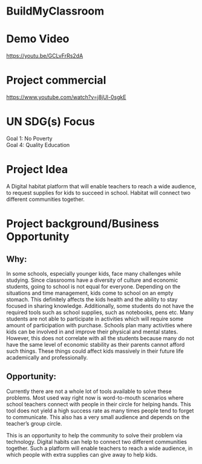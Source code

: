 # BuildMyClassroom

# Demo Video
https://youtu.be/GCLvFrRs2dA
# Project commercial
https://www.youtube.com/watch?v=j8jUl-0sgkE 

# UN SDG(s) Focus

Goal 1: No Poverty <br>
Goal 4: Quality Education 

# Project Idea

A Digital habitat platform that will enable teachers to reach a wide audience, to request supplies for kids to succeed in school. Habitat will connect two different communities together. 

# Project background/Business Opportunity

## Why:

In some schools, especially younger kids, face many challenges while studying. Since classrooms have a diversity of culture and economic students, going to school is not equal for everyone. Depending on the situations and time management, kids come to school on an empty stomach. This definitely affects the kids health and the ability to stay focused in sharing knowledge. Additionally, some students do not have the required tools such as school supplies, such as notebooks, pens etc. Many students are not able to participate in activities which will require some amount of participation with purchase. Schools plan many activities where kids can be involved in and improve their physical and mental states. However, this does not correlate with all the students because many do not have the same level of economic stability as their parents cannot afford such things. These things could affect kids massively in their future life academically and professionally. 

## Opportunity: 

Currently there are not a whole lot of tools available to solve these problems. Most used way right now is word-to-mouth scenarios where school teachers connect with people in their circle for helping hands. This tool does not yield a high success rate as many times people tend to forget to communicate. This also has a very small audience and depends on the teacher’s group circle.

This is an opportunity to help the community to solve their problem via technology. Digital habits can help to connect two different communities together. Such a platform will enable teachers to reach a wide audience, in which people with extra supplies can give away to help kids.


